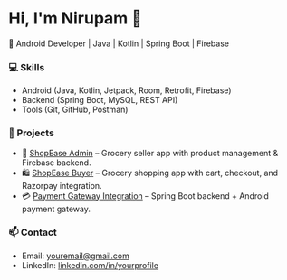 # Hi, I'm Nirupam 👋  
🚀 Android Developer | Java | Kotlin | Spring Boot | Firebase  

### 💻 Skills
- Android (Java, Kotlin, Jetpack, Room, Retrofit, Firebase)
- Backend (Spring Boot, MySQL, REST API)
- Tools (Git, GitHub, Postman)

### 📂 Projects
- 🛒 [ShopEase Admin](https://github.com/username/ShopEaseAdmin) – Grocery seller app with product management & Firebase backend.
- 🛍️ [ShopEase Buyer](https://github.com/username/ShopEaseBuyer) – Grocery shopping app with cart, checkout, and Razorpay integration.
- 💳 [Payment Gateway Integration](https://github.com/username/RazorpayIntegration) – Spring Boot backend + Android payment gateway.

### 📫 Contact
- Email: youremail@gmail.com  
- LinkedIn: [linkedin.com/in/yourprofile](https://linkedin.com/in/yourprofile)
